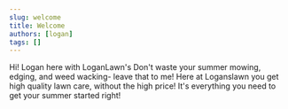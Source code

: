 ```yaml
---
slug: welcome
title: Welcome
authors: [logan]
tags: []
---
```


Hi! Logan here with LoganLawn's 
Don't waste your summer mowing, edging, and weed wacking- leave that to me! 
Here at Loganslawn you get
high quality lawn care, without the high price! 
It's everything you need to get your summer started right!






